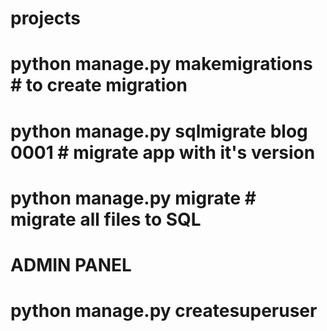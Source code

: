 # projects












# python manage.py makemigrations            # to create migration
# python manage.py sqlmigrate blog 0001      # migrate app with it's version
# python manage.py migrate                   # migrate all files to SQL


# ADMIN PANEL 
# python manage.py createsuperuser           

